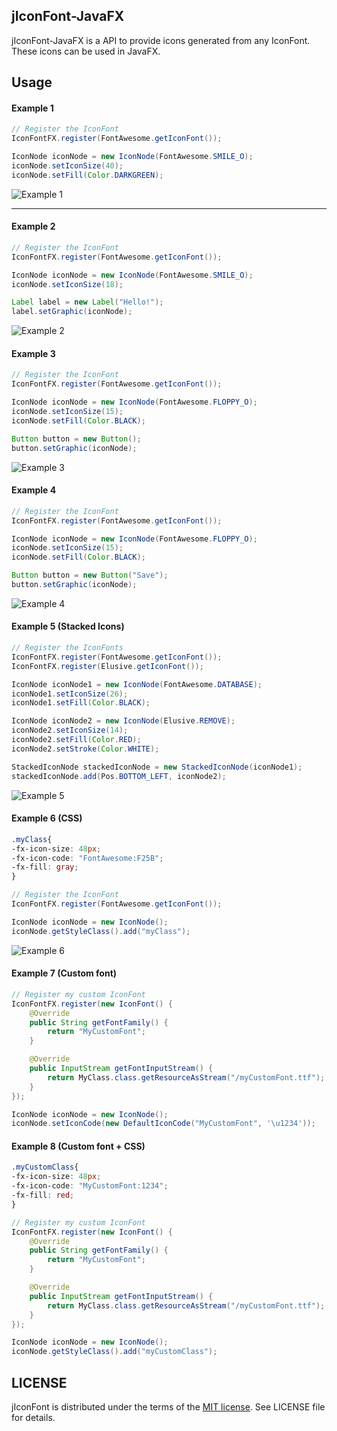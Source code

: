 ## jIconFont-JavaFX

jIconFont-JavaFX is a API to provide icons generated from any IconFont. These icons can be used in JavaFX.

## Usage

#### Example 1

```java
// Register the IconFont
IconFontFX.register(FontAwesome.getIconFont());

IconNode iconNode = new IconNode(FontAwesome.SMILE_O);
iconNode.setIconSize(40);
iconNode.setFill(Color.DARKGREEN);
```
![Example 1](http://jiconfont.github.io/images/javafx-example1.png)

---

#### Example 2

```java
// Register the IconFont
IconFontFX.register(FontAwesome.getIconFont());

IconNode iconNode = new IconNode(FontAwesome.SMILE_O);
iconNode.setIconSize(18);

Label label = new Label("Hello!");
label.setGraphic(iconNode);
```
![Example 2](http://jiconfont.github.io/images/javafx-example2.png)

#### Example 3

```java
// Register the IconFont
IconFontFX.register(FontAwesome.getIconFont());

IconNode iconNode = new IconNode(FontAwesome.FLOPPY_O);
iconNode.setIconSize(15);
iconNode.setFill(Color.BLACK);

Button button = new Button();
button.setGraphic(iconNode);
```
![Example 3](http://jiconfont.github.io/images/javafx-example3.png)

#### Example 4

```java
// Register the IconFont
IconFontFX.register(FontAwesome.getIconFont());

IconNode iconNode = new IconNode(FontAwesome.FLOPPY_O);
iconNode.setIconSize(15);
iconNode.setFill(Color.BLACK);

Button button = new Button("Save");
button.setGraphic(iconNode);
```
![Example 4](http://jiconfont.github.io/images/javafx-example4.png)

#### Example 5 (Stacked Icons)

```java
// Register the IconFonts
IconFontFX.register(FontAwesome.getIconFont());
IconFontFX.register(Elusive.getIconFont());

IconNode iconNode1 = new IconNode(FontAwesome.DATABASE);
iconNode1.setIconSize(26);
iconNode1.setFill(Color.BLACK);

IconNode iconNode2 = new IconNode(Elusive.REMOVE);
iconNode2.setIconSize(14);
iconNode2.setFill(Color.RED);
iconNode2.setStroke(Color.WHITE);

StackedIconNode stackedIconNode = new StackedIconNode(iconNode1);
stackedIconNode.add(Pos.BOTTOM_LEFT, iconNode2);
```
![Example 5](http://jiconfont.github.io/images/javafx-example5.png)

#### Example 6 (CSS)

```css
.myClass{
-fx-icon-size: 48px;
-fx-icon-code: "FontAwesome:F25B";
-fx-fill: gray;
}
```

```java
// Register the IconFont
IconFontFX.register(FontAwesome.getIconFont());

IconNode iconNode = new IconNode();
iconNode.getStyleClass().add("myClass");
```
![Example 6](http://jiconfont.github.io/images/javafx-example6.png)

#### Example 7 (Custom font)

```java
// Register my custom IconFont
IconFontFX.register(new IconFont() {
    @Override
    public String getFontFamily() {
        return "MyCustomFont";
    }

    @Override
    public InputStream getFontInputStream() {
        return MyClass.class.getResourceAsStream("/myCustomFont.ttf");
    }
});

IconNode iconNode = new IconNode();
iconNode.setIconCode(new DefaultIconCode("MyCustomFont", '\u1234'));
```

#### Example 8 (Custom font + CSS)

```css
.myCustomClass{
-fx-icon-size: 48px;
-fx-icon-code: "MyCustomFont:1234";
-fx-fill: red;
}
```

```java
// Register my custom IconFont
IconFontFX.register(new IconFont() {
    @Override
    public String getFontFamily() {
        return "MyCustomFont";
    }

    @Override
    public InputStream getFontInputStream() {
        return MyClass.class.getResourceAsStream("/myCustomFont.ttf");
    }
});

IconNode iconNode = new IconNode();
iconNode.getStyleClass().add("myCustomClass");
```

## LICENSE
jIconFont is distributed under the terms of the [MIT license](http://opensource.org/licenses/mit-license.html). See LICENSE file for details.


